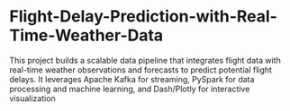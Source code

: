 # Flight-Delay-Prediction-with-Real-Time-Weather-Data
This project builds a scalable data pipeline that integrates flight data with real-time weather observations and forecasts to predict potential flight delays. It leverages Apache Kafka for streaming, PySpark for data processing and machine learning, and Dash/Plotly for interactive visualization
